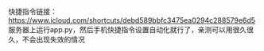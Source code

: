快捷指令链接：https://www.icloud.com/shortcuts/debd589bbfc3475ea0294c288579e6d5
服务器上运行app.py，然后手机快捷指令设置自动化就行了，亲测可以用很久很久，不会出现失效的情况

